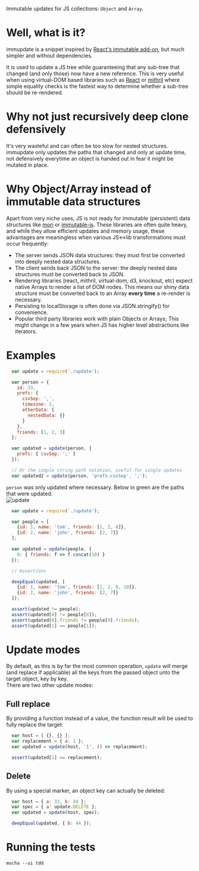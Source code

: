 
Immutable updates for JS collections: `Object` and `Array`.


# Well, what is it?

immupdate is a snippet inspired by [React's immutable add-on](http://facebook.github.io/react/docs/update.html), but much simpler and without dependencies.

It is used to update a JS tree while guaranteeing that any sub-tree that changed (and only those) now have a new reference. 
This is very useful when using virtual-DOM based libraries such as [React](http://facebook.github.io/react/) or [mithril](http://lhorie.github.io/mithril/) where simple equality checks is the fastest way to determine whether a sub-tree should be re-rendered.

# Why not just recursively deep clone defensively
It's very wasteful and can often be too slow for nested structures.
immupdate only updates the paths that changed and only at update time, not defensively everytime an object is handed out in fear it might be mutated in place.


# Why Object/Array instead of immutable data structures

Apart from very niche uses, JS is not ready for immutable (persistent) data structures like [mori](http://swannodette.github.io/mori/) or [immutable-js](https://github.com/facebook/immutable-js).
These libraries are often quite heavy, and while they allow efficient updates and memory usage, these advantages are meaningless when various JS<->lib transformations must occur frequently:  

- The server sends JSON data structures: they must first be converted into deeply nested data structures.
- The client sends back JSON to the server: the deeply nested data structures must be converted back to JSON.
- Rendering libraries (react, mithril, virtual-dom, d3, knockout, etc) expect native Arrays to render a list of DOM nodes. This means our shiny data structure must be converted back to an Array **every time** a re-render is necessary.
- Persisting to localStorage is often done via JSON.stringify() for convenience.
- Popular third party libraries work with plain Objects or Arrays; This might change in a few years when JS has higher level abstractions like iterators.

# Examples

```javascript
  var update = require('./update');

  var person = {
    id: 33,
    prefs: {
      csvSep: ',',
      timezone: 2,
      otherData: {
        nestedData: {}
      }
    },
    friends: [1, 2, 3]
  };

  var updated = update(person, {
    prefs: { csvSep: ';' }
  });

  // Or the simple string path notation, useful for single updates
  var updated2 = update(person, 'prefs.csvSep', ';');
```
`person` was only updated where necessary. Below in green are the paths that were updated.  
![update](http://i171.photobucket.com/albums/u320/boubiyeah/Screen%20Shot%202015-04-19%20at%2000.15.12_zps4gvttcxd.png)


```javascript
  var update = require('./update');

  var people = [
    {id: 1, name: 'tom', friends: [1, 2, 8]},
    {id: 2, name: 'john', friends: [2, 7]}
  ];

  var updated = update(people, {
    0: { friends: f => f.concat(10) }
  });

  // Assertions

  deepEqual(updated, [
    {id: 1, name: 'tom', friends: [1, 2, 8, 10]},
    {id: 2, name: 'john', friends: [2, 7]}
  ]);

  assert(updated != people);
  assert(updated[0] != people[0]);
  assert(updated[0].friends != people[0].friends);
  assert(updated[1] == people[1]);

```

# Update modes

By default, as this is by far the most common operation, `update` will merge (and replace if applicable) all the keys from the passed object unto the target object, key by key.   
There are two other update modes:  

## Full replace

By providing a function instead of a value, the function result will be used to fully replace the target:  

```javascript
  var host = [ {}, {} ];
  var replacement = { a: 1 };
  var updated = update(host, '1', () => replacement);

  assert(updated[1] == replacement);
```

## Delete

By using a special marker, an object key can actually be deleted:  

```javascript
  var host = { a: 33, b: 44 };
  var spec = { a: update.DELETE };
  var updated = update(host, spec);

  deepEqual(updated, { b: 44 });
```


# Running the tests
```
mocha --ui tdd
```
